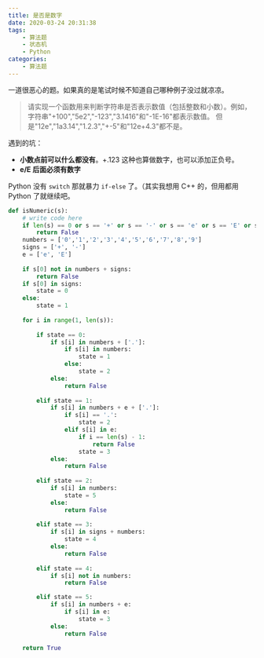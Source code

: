 ```yaml
---
title: 是否是数字
date: 2020-03-24 20:31:38
tags:
	- 算法题
	- 状态机
	- Python
categories:
	- 算法题
---
```


一道很恶心的题。如果真的是笔试时候不知道自己哪种例子没过就凉凉。

<!-- more -->

> 请实现一个函数用来判断字符串是否表示数值（包括整数和小数）。例如，字符串"+100","5e2","-123","3.1416"和"-1E-16"都表示数值。 但是"12e","1a3.14","1.2.3","+-5"和"12e+4.3"都不是。

遇到的坑：

-  **小数点前可以什么都没有**。+.123 这种也算做数字，也可以添加正负号。
-  **e/E 后面必须有数字**

Python 没有 `switch` 那就暴力 `if-else` 了。（其实我想用 C++ 的，但用都用 Python 了就继续吧。

```python
def isNumeric(s):
    # write code here
    if len(s) == 0 or s == '+' or s == '-' or s == 'e' or s == 'E' or s == '.':
        return False
    numbers = ['0','1','2','3','4','5','6','7','8','9']
    signs = ['+', '-']
    e = ['e', 'E']
    
    if s[0] not in numbers + signs:
        return False
    if s[0] in signs:
        state = 0
    else:
        state = 1
    
    for i in range(1, len(s)):
        
        if state == 0:
            if s[i] in numbers + ['.']:
                if s[i] in numbers:
                    state = 1
                else:
                    state = 2
            else:
                return False
        
        elif state == 1:
            if s[i] in numbers + e + ['.']:
                if s[i] == '.':
                    state = 2
                elif s[i] in e:
                    if i == len(s) - 1:
                        return False
                    state = 3
            else:
                return False
            
        elif state == 2:
            if s[i] in numbers:
                state = 5
            else:
                return False
            
        elif state == 3:
            if s[i] in signs + numbers:
                state = 4
            else:
                return False
            
        elif state == 4:
            if s[i] not in numbers:
                return False

        elif state == 5:
            if s[i] in numbers + e:
                if s[i] in e:
                    state = 3
            else:
                return False

    return True
```
